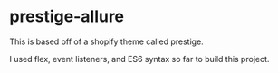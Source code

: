 # prestige-allure

This is based off of a shopify theme called prestige. 

I used flex, event listeners, and ES6 syntax so far to build this project. 